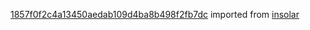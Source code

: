 [1857f0f2c4a13450aedab109d4ba8b498f2fb7dc](https://github.com/insolar/insolar/commit/1857f0f2c4a13450aedab109d4ba8b498f2fb7dc) imported from [insolar](https://github.com/insolar/insolar)
